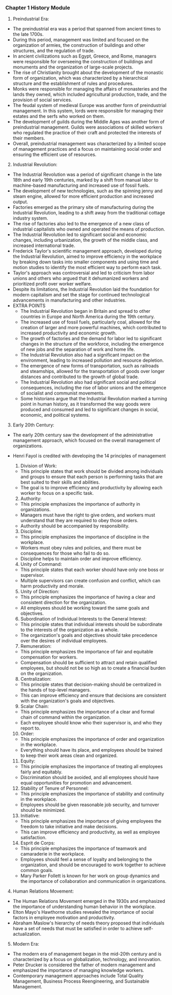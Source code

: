 ### Chapter 1 History Module

1.  Preindustrial Era:

- The preindustrial era was a period that spanned from ancient times to the late 1700s.
- During this period, management was limited and focused on the organization of armies, the construction of buildings and other structures, and the regulation of trade.
- In ancient civilizations such as Egypt, Greece, and Rome, managers were responsible for overseeing the construction of buildings and monuments and the organization of large-scale projects.
- The rise of Christianity brought about the development of the monastic form of organization, which was characterized by a hierarchical structure and the establishment of rules and procedures.
- Monks were responsible for managing the affairs of monasteries and the lands they owned, which included agricultural production, trade, and the provision of social services.
- The feudal system of medieval Europe was another form of preindustrial management. In this system, lords were responsible for managing their estates and the serfs who worked on them.
- The development of guilds during the Middle Ages was another form of preindustrial management. Guilds were associations of skilled workers who regulated the practice of their craft and protected the interests of their members.
- Overall, preindustrial management was characterized by a limited scope of management practices and a focus on maintaining social order and ensuring the efficient use of resources.

2.  Industrial Revolution:

- The Industrial Revolution was a period of significant change in the late 18th and early 19th centuries, marked by a shift from manual labor to machine-based manufacturing and increased use of fossil fuels.
- The development of new technologies, such as the spinning jenny and steam engine, allowed for more efficient production and increased output.
- Factories emerged as the primary site of manufacturing during the Industrial Revolution, leading to a shift away from the traditional cottage industry system.
- The rise of factories also led to the emergence of a new class of industrial capitalists who owned and operated the means of production.
- The Industrial Revolution led to significant social and economic changes, including urbanization, the growth of the middle class, and increased international trade.
- Frederick Taylor's scientific management approach, developed during the Industrial Revolution, aimed to improve efficiency in the workplace by breaking down tasks into smaller components and using time and motion studies to identify the most efficient way to perform each task.
- Taylor's approach was controversial and led to criticism from labor unions and others who argued that it dehumanized workers and prioritized profit over worker welfare.
- Despite its limitations, the Industrial Revolution laid the foundation for modern capitalism and set the stage for continued technological advancements in manufacturing and other industries.
- EXTRA POINTS
	- The Industrial Revolution began in Britain and spread to other countries in Europe and North America during the 19th century.
	- The increased use of fossil fuels, particularly coal, allowed for the creation of larger and more powerful machines, which contributed to increased productivity and economic growth.
	- The growth of factories and the demand for labor led to significant changes in the structure of the workforce, including the emergence of new jobs and the separation of work and home life.
	- The Industrial Revolution also had a significant impact on the environment, leading to increased pollution and resource depletion.
	- The emergence of new forms of transportation, such as railroads and steamships, allowed for the transportation of goods over longer distances and contributed to the growth of global trade.
	- The Industrial Revolution also had significant social and political consequences, including the rise of labor unions and the emergence of socialist and communist movements.
	- Some historians argue that the Industrial Revolution marked a turning point in human history, as it transformed the way goods were produced and consumed and led to significant changes in social, economic, and political systems.

3.  Early 20th Century:

- The early 20th century saw the development of the administrative management approach, which focused on the overall management of organizations.
- Henri Fayol is credited with developing the 14 principles of management
	1.  Division of Work:
	
	- This principle states that work should be divided among individuals and groups to ensure that each person is performing tasks that are best suited to their skills and abilities.
	- The goal is to improve efficiency and productivity by allowing each worker to focus on a specific task.
	
	2.  Authority:
	
	- This principle emphasizes the importance of authority in organizations.
	- Managers must have the right to give orders, and workers must understand that they are required to obey those orders.
	- Authority should be accompanied by responsibility.
	
	3.  Discipline:
	
	- This principle emphasizes the importance of discipline in the workplace.
	- Workers must obey rules and policies, and there must be consequences for those who fail to do so.
	- Discipline helps to maintain order and improve efficiency.
	
	4.  Unity of Command:
	
	- This principle states that each worker should have only one boss or supervisor.
	- Multiple supervisors can create confusion and conflict, which can harm productivity and morale.
	
	5.  Unity of Direction:
	
	- This principle emphasizes the importance of having a clear and consistent direction for the organization.
	- All employees should be working toward the same goals and objectives.
	
	6.  Subordination of Individual Interests to the General Interest:
	
	- This principle states that individual interests should be subordinate to the interests of the organization as a whole.
	- The organization's goals and objectives should take precedence over the desires of individual employees.
	
	7.  Remuneration:
	
	- This principle emphasizes the importance of fair and equitable compensation for workers.
	- Compensation should be sufficient to attract and retain qualified employees, but should not be so high as to create a financial burden on the organization.
	
	8.  Centralization:
	
	- This principle states that decision-making should be centralized in the hands of top-level managers.
	- This can improve efficiency and ensure that decisions are consistent with the organization's goals and objectives.
	
	9.  Scalar Chain:
	
	- This principle emphasizes the importance of a clear and formal chain of command within the organization.
	- Each employee should know who their supervisor is, and who they report to.
	
	10.  Order:
	
	- This principle emphasizes the importance of order and organization in the workplace.
	- Everything should have its place, and employees should be trained to keep their work areas clean and organized.
	
	11.  Equity:
	
	- This principle emphasizes the importance of treating all employees fairly and equitably.
	- Discrimination should be avoided, and all employees should have equal opportunities for promotion and advancement.
	
	12.  Stability of Tenure of Personnel:
	
	- This principle emphasizes the importance of stability and continuity in the workplace.
	- Employees should be given reasonable job security, and turnover should be minimized.
	
	13.  Initiative:
	
	- This principle emphasizes the importance of giving employees the freedom to take initiative and make decisions.
	- This can improve efficiency and productivity, as well as employee satisfaction.
	
	14.  Esprit de Corps:
	
	- This principle emphasizes the importance of teamwork and camaraderie in the workplace.
	- Employees should feel a sense of loyalty and belonging to the organization, and should be encouraged to work together to achieve common goals.
	- Mary Parker Follett is known for her work on group dynamics and the importance of collaboration and communication in organizations.

4.  Human Relations Movement:

- The Human Relations Movement emerged in the 1930s and emphasized the importance of understanding human behavior in the workplace.
- Elton Mayo's Hawthorne studies revealed the importance of social factors in employee motivation and productivity.
- Abraham Maslow's hierarchy of needs theory proposed that individuals have a set of needs that must be satisfied in order to achieve self-actualization.

5.  Modern Era:

- The modern era of management began in the mid-20th century and is characterized by a focus on globalization, technology, and innovation.
- Peter Drucker is considered the father of modern management and emphasized the importance of managing knowledge workers.
- Contemporary management approaches include Total Quality Management, Business Process Reengineering, and Sustainable Management.
